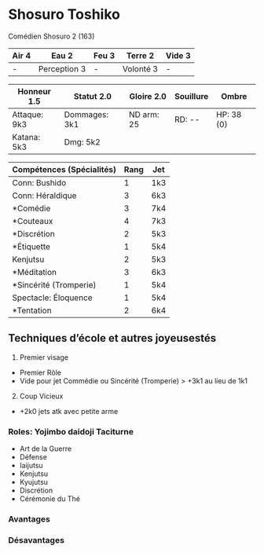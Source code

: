 # Shosuro Toshiko

Comédien Shosuro 2 (163)

| **Air** 4     | **Eau** 2     | **Feu** 3     | **Terre** 2   | **Vide** 3
| ------------- | ------------- | ------------- | ------------- | -------------
| -             | Perception 3  | -             | Volonté 3     | -

| Honneur 1.5   | Statut 2.0    | Gloire 2.0    | Souillure     | Ombre
| ------------- | ------------- | ------------- | ------------- | -------------
| Attaque: 9k3  | Dommages: 3k1 | ND arm: 25    | RD: --        | HP: 38 (0)
| Katana: 5k3   | Dmg: 5k2      |||

| Compétences (Spécialités)                     | Rang  | Jet
| --------------------------------------------- | ----- | -------
| Conn: Bushido                                 | 1     | 1k3
| Conn: Héraldique                              | 3     | 6k3
| *Comédie                                      | 3     | 7k4
| *Couteaux                                     | 4     | 7k3
| *Discrétion                                   | 2     | 5k3
| *Étiquette                                    | 1     | 5k4
| Kenjutsu                                      | 2     | 5k3
| *Méditation                                   | 3     | 6k3
| *Sincérité (Tromperie)                        | 1     | 5k4
| Spectacle: Éloquence                          | 1     | 5k4
| *Tentation                                    | 2     | 6k4


## Techniques d’école et autres joyeusestés

1. Premier visage
  * Premier Rôle
  * Vide pour jet Commédie ou Sincérité (Tromperie) > +3k1 au lieu de 1k1
2. Coup Vicieux
  * +2k0 jets atk avec petite arme

### Roles: Yojimbo daidoji Taciturne
* Art de la Guerre
* Défense
* Iaijutsu
* Kenjutsu
* Kyujutsu
* Discrétion
* Cérémonie du Thé

### Avantages


### Désavantages
